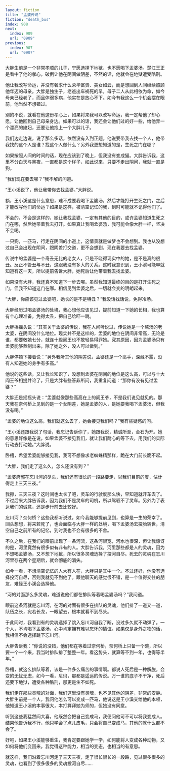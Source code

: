 ```yaml
---
layout: fiction
title: "孟婆传说"
fiction: "death_bus"
index: 908
next:
  index: 909
  url: "0909"
previous:
  index: 907
  url: "0907"
---
```

大胖生前是一个非常孝顺的儿子，宁愿选择下地狱，也不愿喝下孟婆汤。楚江王正是看中了他的孝心，破例让他在阴间做阴差，不然的话，他就会在地狱遭受酷刑。

他让我改写命运，并没有奢求什么荣华富贵、美女如云，而是想回到人间继续照顾他年迈的母亲。大胖是独生子，老爸出车祸死的早，母子二人从此相依为命，如今母亲已经老了，而且体弱多病，他实在是放心不下。如今有我这么一个机会摆在眼前，他当然不想错过。

别的不说，就看在他这份孝心上，如果将来我可以改写命运，我一定帮他了却心愿，让他回到自己母亲身边。如果可以的话，我还会让他们过的好一些，给他弄一个漂亮的媳妇，还要让他抱上一个大胖儿子。

我们边走边说，说了那么多话，依然没有入到正题。他说要带我去找一个人，他带我找的这个人是谁？找这个人做什么？另外我更想知道的是，生死之门在哪？

如果按照人间的时间的话，现在应该到了晚上，但我没有变成猫。大胖告诉我，这里不分白天与黑夜，一直都是这个样子，如此说来，只要不走出阴间，我就一直是狗。

“我们现在要去哪？”我不解的问道。

“王小溪说了，他让我带你去找孟婆。”大胖说。

额，王小溪这是什么意思，难不成要我喝下孟婆汤，然后才能打开生死之门，之后才能改写他们的命运？如果是这样，被清空记忆的我，到时可能就不记得他们了。

不会的，不会是这样的，她让我找孟婆，一定有其他的目的，或许孟婆知道生死之门在哪，然后她带着我去打开。如果真让我喝孟婆汤，我可能会像大胖一样，坚决不会喝。

一只狗，一匹马，行走在阴间的小道上，这情景就是做梦也不会想到。我也从没想过自己会出现在阴间，跟阴差打交道，更不会想到，现在我要去找孟婆。

传说中的孟婆是一个奇丑无比的老女人，只是不晓得现实中的她，是不是真的很丑。反正不管丑与不丑，这跟我没有多大的关系。这时我意识到，王小溪可能早就知道有这一天，所以提前告诉大胖，她死后让他带着我去找孟婆。

如果没有大胖，我还真不知道下一步去哪。虽然我知道最终的目的是打开生死之门，但我不知道这门在哪。相信见到孟婆之后，一切就会变的明朗起来。

“大胖，你应该见过孟婆吧，她长的是不是特丑？”我没话找话说，免得冷场。

大胖经历过喝孟婆汤的处境，我心想他应该见过，提前知道一下她的长相，我也算有个心理准备，免得太丑，把自己给吓一跳。

大胖摇摇头说：“其实关于孟婆的传说，我在人间听说过，传说她是一个熬汤的老太婆，在阴间没什么地位。现实并不是这样的，孟婆的地位在阴间非常高，无论是谁，都要敬她七分，就连十殿阎王也不敢轻易得罪她。究其原因，因为孟婆汤只有孟婆能够熬制出来，除了她之外，没人可以做到。”

大胖停顿下接着说：“另外我听其他的阴差说，孟婆还是一个高手，深藏不露，没有人知道她的身手有多高。”

他说的这些话，又让我长知识了，没想到孟婆在阴间的地位是这么高，可以与十大阎王爷相提并论了。只是大胖有些答非所问，我重复问道：“那你有没有见过孟婆？”

大胖还是摇摇头说：“孟婆就像那些高高在上的阎王爷，不是我们说见就见的。那天我在奈何桥上见到的是一个女阴差，她是孟婆的人，是她要我喝下孟婆汤，但我没有喝。”

“孟婆的地位这么高，我们就这么去了，她会接见我们吗？”我有些疑惑的问。

“王小溪还跟我说了句话，我忘记告诉你了，她跟我说，精诚所至，金石为开。她的意思好像是在说，如果孟婆不接见我们，就让我们耐心的等下去，用我们的实际行动去打动她。”大胖说。

卧槽，希望孟婆能够接见我，我可不想像求老蜘蛛精那样，跪在大门前长跪不起。

“大胖，我们走了这么久，怎么还没有到？”

“孟婆府邸在忘川河的尽头，我们还有很长的一段路要走，以我们目前的度，估计得走上三天三夜。”

我擦，三天三夜？这时间也太长了吧，灵车的行驶度那么快，早知道就开车去了。不过后来大胖告诉我，因为我们不是灵车的司机，所以驾驭不了灵车。另外为了表达我们的诚意，还是步行前去比较好。

忘川河？奈何桥？这些我都听说过，如今我能够提前见到，也算是一生的荣幸了。回头想想，将来若死了，也会面临与大胖一样的处境，喝下孟婆汤去投胎转世，清空自己之前所有的记忆，到时我也不会有很多的不舍。

不久之后，在我们的眼前出现了一条河流，这条河很宽，河水也很深，但让我惊讶的是，河里竟然有很多似有非有的人。大胖告诉我，河里那些都是人的灵魂，因为不想喝孟婆汤，又不想下地狱，所以很多灵魂选择了投河自尽。死去的灵魂在忘川河里存在两个星期后，就会彻底的消失。

如今一看，不想清空记忆的人大有人在，大胖只是其中一个。不过还好，他没有选择投河自尽，否则我就见不到他了。跟他聊天的感觉很不错，是一个值得交往的朋友，难怪王小溪会选择他。

“河的对面那么多灵魂，难道说他们都在排队等着喝孟婆汤吗？”我问道。

眼前这条河就是忘川河，在河的对面有很多在排队的灵魂，他们排了一道又一道，队伍之长，宛若长龙，一眼望去，根本就看不到尽头。

于此同时，我看到有的灵魂选择了跳入忘川河自我了断，没过多久就不动弹了。一个人，不肯喝下孟婆汤，心中肯定拥有难以忘怀的情谊。如果仅是身外之物的话，我相信不会选择跳下忘川河。

大胖告诉我：“你说的没错，他们都在等着过奈何桥，奈何桥上只备一个碗，所以要一个一个来，我当时排队排了整整一年。看这势头，就算等不到一年，也得等半年。”

卧槽，就这么排队等着，该是一件多么痛苦的事情啊。都说人死后是一种解脱，会变的无忧无虑，如今一看，尼玛，那都是遥远的传说。万一谁的底子不干净，死后还要下地狱，遭受各种酷刑，那更是生不如死。

我们走在那些灵魂的对面，我们这里没有灵魂，也不见其他的阴差，非常的安静。大胖生前是一个人，我问他怎么可以变成一匹马，他说这是王小溪交给他的本领，他知道王小溪的本事很大，本打算拜她为师的，但她没有同意。

听到这些我猛然间大喜，他既然会把自己变成马，我便问他可不可以将我变成人。结果他告诉我不行，他只学会了点儿皮毛，只会将自己变成马，其他的就什么都不会了。

好吧，如果王小溪能够重生，我肯定要跟她学一学，如何能将人变成各种动物，又如何将他们变回来。我觉得这种能力，相当的变态，也相当的有意思。

就这样，我们沿着忘川河走了三天三夜，走了很长很长的一段路，见过很多很多的灵魂，也看到了很多很多的灵魂投河自尽……